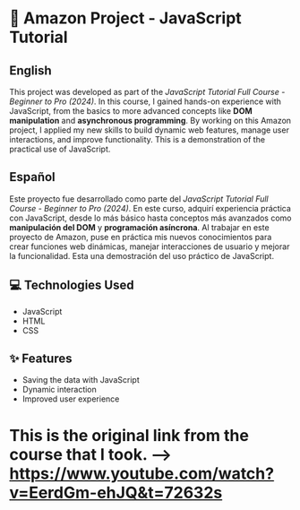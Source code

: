 # 🚀 Amazon Project - JavaScript Tutorial

## **English**

This project was developed as part of the *JavaScript Tutorial Full Course - Beginner to Pro (2024)*. In this course, I gained hands-on experience with JavaScript, from the basics to more advanced concepts like **DOM manipulation** and **asynchronous programming**. By working on this Amazon project, I applied my new skills to build dynamic web features, manage user interactions, and improve functionality. This is a demonstration of the practical use of JavaScript.

## **Español**

Este proyecto fue desarrollado como parte del *JavaScript Tutorial Full Course - Beginner to Pro (2024)*. En este curso, adquirí experiencia práctica con JavaScript, desde lo más básico hasta conceptos más avanzados como **manipulación del DOM** y **programación asíncrona**. Al trabajar en este proyecto de Amazon, puse en práctica mis nuevos conocimientos para crear funciones web dinámicas, manejar interacciones de usuario y mejorar la funcionalidad. Esta una demostración del uso práctico de JavaScript.

## :computer: **Technologies Used**

- JavaScript
- HTML
- CSS

## :sparkles: **Features**

- Saving the data with JavaScript
- Dynamic interaction
- Improved user experience

# This is the original link from the course that I took. --> https://www.youtube.com/watch?v=EerdGm-ehJQ&t=72632s 
